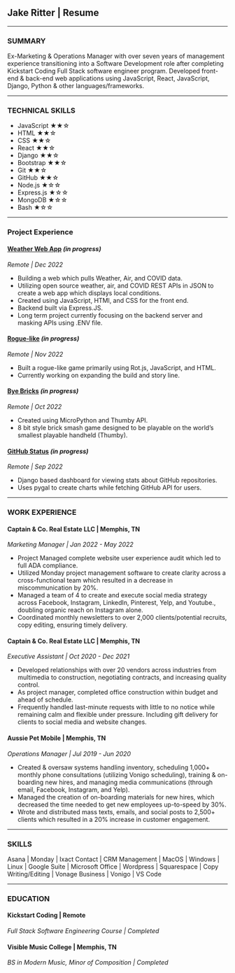 ## **Jake Ritter | Resume**
__________________

### **SUMMARY**

Ex-Marketing & Operations Manager with over seven years of management experience transitioning into a Software Development role after completing Kickstart Coding Full Stack software engineer program. Developed front-end & back-end web applications using JavaScript, React, JavaScript, Django, Python & other languages/frameworks.
__________________

### **TECHNICAL SKILLS**

* JavaScript ★★☆
* HTML ★★☆
* CSS ★★☆
* React ★★☆
* Django ★★☆
* Bootstrap ★★☆
* Git ★★☆
* GitHub ★★☆
* Node.js ★☆☆
* Express.js ★☆☆
* MongoDB ★☆☆
* Bash ★☆☆
__________________

### **Project Experience**

#### [Weather Web App](https://github.com/je-ritter/weatherAQI_Covid) *(in progress)*
*Remote | Dec 2022*
- Building a web which pulls Weather, Air, and COVID data.
- Utilizing open source weather, air, and COVID REST APIs in JSON to create a web app which displays local conditions.
- Created using JavaScript, HTMl, and CSS for the front end.
- Backend built via Express.JS.
- Long term project currently focusing on the backend server and masking APIs using .ENV file.


#### [Rogue-like](https://github.com/je-ritter/transcend) *(in progress)*
*Remote | Nov 2022*
- Built a rogue-like game primarily using Rot.js, JavaScript, and HTML.
- Currently working on expanding the build and story line.

#### [Bye Bricks](https://github.com/je-ritter/bye_bricks) *(in progress)*
*Remote | Oct 2022*
- Created using MicroPython and Thumby API.
- 8 bit style brick smash game designed to be playable on the world’s smallest playable handheld (Thumby).

#### [GitHub Status](https://github.com/je-ritter/github_stats) *(in progress)*
*Remote | Sep 2022*
- Django based dashboard for viewing stats about GitHub repositories.
- Uses pygal to create charts while fetching GitHub API for users.
__________________

### **WORK EXPERIENCE**

#### Captain & Co. Real Estate LLC | Memphis, TN
*Marketing Manager | Jan 2022 - May 2022*
- Project Managed complete website user experience audit which led to full ADA compliance.
- Utilized Monday project management software to create clarity across a cross-functional team which resulted in a decrease in miscommunication by 20%.
- Managed a team of 4 to create and execute social media strategy across Facebook, Instagram, LinkedIn, Pinterest, Yelp,  and Youtube., doubling organic reach on Instagram alone.
- Coordinated monthly newsletters to over 2,000 clients/potential recruits, copy editing, ensuring timely delivery.

#### Captain & Co. Real Estate LLC | Memphis, TN
*Executive Assistant | Oct 2020 - Dec 2021*
- Developed relationships with over 20 vendors across industries from multimedia to construction, negotiating contracts, and increasing quality control. 
- As project manager,  completed office construction within budget and ahead of schedule.
- Frequently handled last-minute requests with little to no notice while remaining calm and flexible under pressure. Including gift delivery for clients to social media and website changes.

#### Aussie Pet Mobile | Memphis, TN
*Operations Manager | Jul 2019 - Jun 2020*
- Created & oversaw systems handling inventory, scheduling 1,000+ monthly phone consultations (utilizing Vonigo scheduling), training & on-boarding new hires, and managing media communications (through email, Facebook, Instagram, and Yelp). 
- Managed the creation of on-boarding materials for new hires, which decreased the time needed to get new employees up-to-speed by 30%.
- Wrote and distributed mass texts, emails, and social posts to 2,500+ clients which resulted in a 20% increase in customer engagement.
__________________

### **SKILLS**
Asana | Monday | Ixact Contact | CRM Management | MacOS | Windows | Linux | Google Suite | Microsoft Office | Wordpress | Squarespace | Copy Writing/Editing | Vonage Business | Vonigo | VS Code
__________________

### **EDUCATION**

#### Kickstart Coding | Remote
*Full Stack Software Engineering Course | Completed*

#### Visible Music College | Memphis, TN
*BS in Modern Music, Minor of Composition | Completed*

